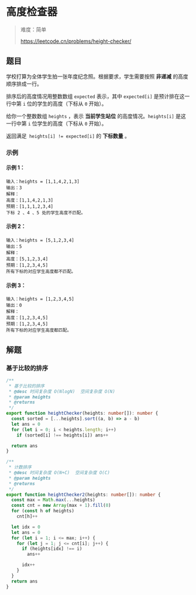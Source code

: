 # 高度检查器

> 难度：简单
>
> https://leetcode.cn/problems/height-checker/

## 题目

学校打算为全体学生拍一张年度纪念照。根据要求，学生需要按照 **非递减** 的高度顺序排成一行。

排序后的高度情况用整数数组 `expected` 表示，其中 `expected[i]` 是预计排在这一行中第 `i` 位的学生的高度（下标从 `0` 开始）。

给你一个整数数组 `heights` ，表示 **当前学生站位** 的高度情况。`heights[i]` 是这一行中第 `i` 位学生的高度（下标从 `0` 开始）。

返回满足` heights[i] != expected[i]` 的 **下标数量** 。

### 示例

#### 示例 1：

```
输入：heights = [1,1,4,2,1,3]
输出：3 
解释：
高度：[1,1,4,2,1,3]
预期：[1,1,1,2,3,4]
下标 2 、4 、5 处的学生高度不匹配。
```

#### 示例 2：

```
输入：heights = [5,1,2,3,4]
输出：5
解释：
高度：[5,1,2,3,4]
预期：[1,2,3,4,5]
所有下标的对应学生高度都不匹配。
```

#### 示例 3：

```
输入：heights = [1,2,3,4,5]
输出：0
解释：
高度：[1,2,3,4,5]
预期：[1,2,3,4,5]
所有下标的对应学生高度都匹配。
```

## 解题 

### 基于比较的排序

```ts 
/**
 * 基于比较的排序
 * @desc 时间复杂度 O(NlogN)  空间复杂度 O(N)
 * @param heights
 * @returns
 */
export function heightChecker(heights: number[]): number {
  const sorted = [...heights].sort((a, b) => a - b)
  let ans = 0
  for (let i = 0; i < heights.length; i++)
    if (sorted[i] !== heights[i]) ans++

  return ans
}
```

```ts 
/**
 * 计数排序
 * @desc 时间复杂度 O(N+C)  空间复杂度 O(C)
 * @param heights
 * @returns
 */
export function heightChecker2(heights: number[]): number {
  const max = Math.max(...heights)
  const cnt = new Array(max + 1).fill(0)
  for (const h of heights)
    cnt[h]++

  let idx = 0
  let ans = 0
  for (let i = 1; i <= max; i++) {
    for (let j = 1; j <= cnt[i]; j++) {
      if (heights[idx] !== i)
        ans++

      idx++
    }
  }
  return ans
}
```